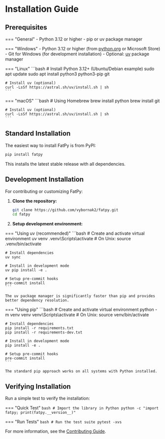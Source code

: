# Installation Guide

## Prerequisites

=== "General"
    - Python 3.12 or higher
    - pip or uv package manager

=== "Windows"
    - Python 3.12 or higher (from [python.org](https://www.python.org/downloads/) or Microsoft Store)
    - Git for Windows (for development installation)
    - Optional: [uv](https://github.com/astral-sh/uv) package manager

=== "Linux"
    ```bash
    # Install Python 3.12+ (Ubuntu/Debian example)
    sudo apt update
    sudo apt install python3 python3-pip git

    # Install uv (optional)
    curl -LsSf https://astral.sh/uv/install.sh | sh
    ```

=== "macOS"
    ```bash
    # Using Homebrew
    brew install python
    brew install git

    # Install uv (optional)
    curl -LsSf https://astral.sh/uv/install.sh | sh
    ```

## Standard Installation
The easiest way to install FatPy is from PyPI:

```bash
pip install fatpy
```

This installs the latest stable release with all dependencies.

## Development Installation
For contributing or customizing FatPy:

1. **Clone the repository:**
   ```bash
   git clone https://github.com/vybornak2/fatpy.git
   cd fatpy
   ```

2. **Setup development environment:**

=== "Using uv (recommended)"
    ```bash
    # Create and activate virtual environment
    uv venv
    .venv\Scripts\activate  # On Unix: source .venv/bin/activate

    # Install dependencies
    uv sync

    # Install in development mode
    uv pip install -e .

    # Setup pre-commit hooks
    pre-commit install
    ```

    The uv package manager is significantly faster than pip and provides better dependency resolution.

=== "Using pip"
    ```bash
    # Create and activate virtual environment
    python -m venv venv
    venv\Scripts\activate  # On Unix: source venv/bin/activate

    # Install dependencies
    pip install -r requirements.txt
    pip install -r requirements-dev.txt

    # Install in development mode
    pip install -e .

    # Setup pre-commit hooks
    pre-commit install
    ```

    The standard pip approach works on all systems with Python installed.

## Verifying Installation

Run a simple test to verify the installation:

=== "Quick Test"
    ```bash
    # Import the library in Python
    python -c "import fatpy; print(fatpy.__version__)"
    ```

=== "Run Tests"
    ```bash
    # Run the test suite
    pytest -xvs
    ```

For more information, see the [Contributing Guide](contributing.md).
